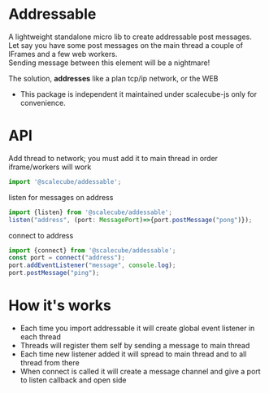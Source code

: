 # Addressable

A lightweight standalone micro lib to create addressable post messages.  
Let say you have some post messages on the main thread a couple of IFrames and a few web workers.  
Sending message between this element will be a nightmare!

The solution, **addresses** like a plan tcp/ip network, or the WEB

-   This package is independent it maintained under scalecube-js only for convenience.

# API

Add thread to network; you must add it to main thread in order iframe/workers will work

```ts
import '@scalecube/addessable';
```

listen for messages on address

```ts
import {listen} from '@scalecube/addessable';
listen("address", (port: MessagePort)=>{port.postMessage("pong")});
```

connect to address

```ts
import {connect} from '@scalecube/addessable';
const port = connect("address");
port.addEventListener("message", console.log);
port.postMessage("ping");


```

# How it's works

-   Each time you import addressable it will create global event listener in each thread
-   Threads will register them self by sending a message to main thread
-   Each time new listener added it will spread to main thread and to all thread from there
-   When connect is called it will create a message channel and give a port to listen callback and open side 

